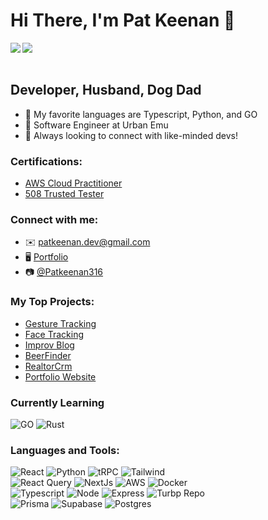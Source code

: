 # Hi There, I'm Pat Keenan 👋


<a href="https://stackoverflow.com/users/14745294/pat-keenan"><img align="left" src="https://img.shields.io/badge/Stack_Overflow-FE7A16?style=for-the-badge&logo=stack-overflow&logoColor=white"></a>
<a href="https://www.linkedin.com/in/pat-keenan/"><img align="left" src="https://img.shields.io/badge/LinkedIn-0077B5?style=for-the-badge&logo=linkedin&logoColor=white"></a>


<br />
<br />

## Developer, Husband, Dog Dad
- 🐍 My favorite languages are Typescript, Python, and GO
- 🏡 Software Engineer at Urban Emu
- 🤙 Always looking to connect with like-minded devs! 

### Certifications:
- [AWS Cloud Practitioner](https://www.credly.com/badges/1629e619-d9e8-4927-a357-eb18491e8985/public_url)
- [508 Trusted Tester](https://pk-certifications.s3.amazonaws.com/Patrick-Keenan-dhs.pdf)

### Connect with me:
- ✉️ patkeenan.dev@gmail.com
- 🖥️ <a href="https://pat-keenan.vercel.app/">Portfolio</a>
- 📷 <a href="https://www.instagram.com/Patkeenan316">@Patkeenan316</a>


### My Top Projects:
- [Gesture Tracking](https://github.com/PatKeenan/gesture-tracker)
- [Face Tracking](https://github.com/PatKeenan/emoji-face-tracker)
- [Improv Blog](https://github.com/PatKeenan/improvBlog)
- [BeerFinder](beerfinder-1d4ce.web.app/home)
- [RealtorCrm](https://www.agentspace.io/)
- [Portfolio Website](https://pat-keenan.vercel.app/)

### Currently Learning
![GO](https://img.shields.io/badge/go-007ACC?style=for-the-badge&logo=go&logoColor=white)
![Rust](https://img.shields.io/badge/Rust-02569B?style=for-the-badge&logo=rust&logoColor=white)


### Languages and Tools:
![React](https://img.shields.io/badge/React-20232A?style=for-the-badge&logo=react&logoColor=61DAFB)
![Python](https://img.shields.io/badge/Python-14354C?style=for-the-badge&logo=python&logoColor=white)
![tRPC](https://img.shields.io/badge/Trpc-663399?style=for-the-badge&logo=trpc&logoColor=white)
![Tailwind](https://img.shields.io/badge/Tailwind_CSS-38B2AC?style=for-the-badge&logo=tailwind-css&logoColor=white)
<br />
![React Query](https://img.shields.io/badge/React_Query-563D7C?style=for-the-badge&logo=react-query&logoColor=white)
![NextJs](https://img.shields.io/badge/Nextjs-092E20?style=for-the-badge&logo=nextjs&logoColor=white)
![AWS](https://img.shields.io/badge/aws-00C7B7?style=for-the-badge&logo=aws&logoColor=white)
![Docker](https://img.shields.io/badge/Docker-14354C?style=for-the-badge&logo=docker&logoColor=white)
<br />
![Typescript](https://img.shields.io/badge/Typescript-323330?style=for-the-badge&logo=typescript&logoColor=F7DF1E)
![Node](https://img.shields.io/badge/node-20232A?style=for-the-badge&logo=node&logoColor=61DAFB)
![Express](https://img.shields.io/badge/Express-663399?style=for-the-badge&logo=express&logoColor=white)
![Turbp Repo](https://img.shields.io/badge/Turbo_Repo-092E20?style=for-the-badge&logo=turbo-repo&logoColor=white)
<br />
![Prisma](https://img.shields.io/badge/Prisma-20232A?style=for-the-badge&logo=prisma&logoColor=61DAFB)
![Supabase](https://img.shields.io/badge/Supabase-38B2AC?style=for-the-badge&logo=supabase&logoColor=white)
![Postgres](https://img.shields.io/badge/Postgres-14354C?style=for-the-badge&logo=postgres&logoColor=white)












